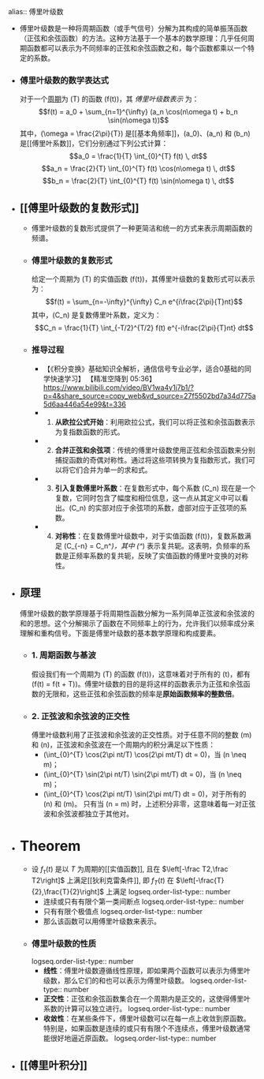 alias:: 傅里叶级数

- 傅里叶级数是一种将周期函数（或手气信号）分解为其构成的简单振荡函数（正弦和余弦函数）的方法。这种方法基于一个基本的数学原理：几乎任何周期函数都可以表示为不同频率的正弦和余弦函数之和，每个函数都乘以一个特定的系数。
- ### 傅里叶级数的数学表达式
  对于一个[周期]([[周期函数]])为 \(T\) 的函数 \(f(t)\)，其 *傅里叶级数表示* 为：
  $$f(t) = a_0 + \sum_{n=1}^{\infty} (a_n \cos(n\omega t) + b_n \sin(n\omega t))$$
  其中，\(\omega = \frac{2\pi}{T}\) 是[[基本角频率]]，\(a_0\)、\(a_n\) 和 \(b_n\) 是[[傅里叶系数]]，它们分别通过下列公式计算：
  $$a_0 = \frac{1}{T} \int_{0}^{T} f(t) \, dt$$
  $$a_n = \frac{2}{T} \int_{0}^{T} f(t) \cos(n\omega t) \, dt$$
  $$b_n = \frac{2}{T} \int_{0}^{T} f(t) \sin(n\omega t) \, dt$$
- ## [[傅里叶级数的复数形式]]
	- 傅里叶级数的复数形式提供了一种更简洁和统一的方式来表示周期函数的频谱。
	- ### 傅里叶级数的复数形式
	  给定一个周期为 \(T\) 的实值函数 \(f(t)\)，其傅里叶级数的复数形式可以表示为：
	  $$f(t) = \sum_{n=-\infty}^{\infty} C_n e^{i\frac{2\pi}{T}nt}$$
	  其中，\(C_n\) 是复数傅里叶系数，定义为：
	  $$C_n = \frac{1}{T} \int_{-T/2}^{T/2} f(t) e^{-i\frac{2\pi}{T}nt} dt$$
	- ### 推导过程
		- 【《积分变换》基础知识全解析，通信信号专业必学，适合0基础的同学快速学习】 【精准空降到 05:36】 https://www.bilibili.com/video/BV1wa4y1j7b1/?p=4&share_source=copy_web&vd_source=27f5502bd7a34d775a5d6aa446a54e99&t=336
		- 1. **从欧拉公式开始**：利用欧拉公式，我们可以将正弦和余弦函数表示为复指数函数的形式。
		- 2. **合并正弦和余弦项**：传统的傅里叶级数使用正弦和余弦函数来分别捕捉函数的奇偶对称性。通过将这些项转换为复指数形式，我们可以将它们合并为单一的求和式。
		- 3. **引入复数傅里叶系数**：在复数形式中，每个系数 \(C_n\) 现在是一个复数，它同时包含了幅度和相位信息，这一点从其定义中可以看出。\(C_n\) 的实部对应于余弦项的系数，虚部对应于正弦项的系数。
		- 4. **对称性**：在复数傅里叶级数中，对于实值函数 \(f(t)\)，复数系数满足 \(C_{-n} = C_n^*\)，其中 \(^*\) 表示复共轭。这表明，负频率的系数是正频率系数的复共轭，反映了实值函数的傅里叶变换的对称性。
- ## 原理
  傅里叶级数的数学原理基于将周期性函数分解为一系列简单正弦波和余弦波的和的思想。这个分解揭示了函数在不同频率上的行为，允许我们以频率成分来理解和重构信号。下面是傅里叶级数的基本数学原理和构成要素。
	- ### 1. 周期函数与基波
	  假设我们有一个周期为 \(T\) 的函数 \(f(t)\)，这意味着对于所有的 \(t\)，都有 \(f(t) = f(t + T)\)。傅里叶级数的目的是将这样的函数表示为正弦和余弦函数的无限和，这些正弦和余弦函数的频率是**原始函数频率的整数倍**。
	- ### 2. 正弦波和余弦波的正交性
	  傅里叶级数利用了正弦波和余弦波的正交性质。对于任意不同的整数 \(m\) 和 \(n\)，正弦波和余弦波在一个周期内的积分满足以下性质：
		- \(\int_{0}^{T} \cos(2\pi nt/T) \cos(2\pi mt/T) dt = 0\)，当 \(n \neq m\)；
		- \(\int_{0}^{T} \sin(2\pi nt/T) \sin(2\pi mt/T) dt = 0\)，当 \(n \neq m\)；
		- \(\int_{0}^{T} \cos(2\pi nt/T) \sin(2\pi mt/T) dt = 0\)，对于所有的 \(n\) 和 \(m\)。
		  只有当 \(n = m\) 时，上述积分非零，这意味着每一对正弦波和余弦波都独立于其他对。
- # Theorem
	- 设 $f_{\tau}(t)$ 是以 $T$ 为周期的[[实值函数]], 且在 $\left[-\frac T2,\frac T2\right]$ 上满足[[狄利克雷条件]], 即 $f_{T}(t)$ 在 $\left[-\frac{T}{2},\frac{T}{2}\right]$ 上满足
	  logseq.order-list-type:: number
		- 连续或只有有限个第一类间断点
		  logseq.order-list-type:: number
		- 只有有限个极值点
		  logseq.order-list-type:: number
		- 那么该函数可以用傅里叶级数来表示。
	- ### 傅里叶级数的性质
	  logseq.order-list-type:: number
		- **线性**：傅里叶级数遵循线性原理，即如果两个函数可以表示为傅里叶级数，那么它们的和也可以表示为傅里叶级数。
		  logseq.order-list-type:: number
		- **正交性**：正弦和余弦函数集合在一个周期内是正交的，这使得傅里叶系数的计算可以独立进行。
		  logseq.order-list-type:: number
		- **收敛性**：在某些条件下，傅里叶级数可以在每一点上收敛到原函数。特别是，如果函数是连续的或只有有限个不连续点，傅里叶级数通常能很好地逼近原函数。
		  logseq.order-list-type:: number
- ## [[傅里叶积分]]